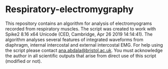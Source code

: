 # Respiratory-electromygraphy
This repository contains an algorithm for analysis of electromyograms recorded from respiratory muscles. The script was created to work with Spike2 8.16 x64 Unicode (CED, Cambridge, Apr 26 2019 14:14:41). The algorithm analyses several features of integrated waveforms from diaphragm, internal intercostal and external intercostal EMG. For help using the script please contact ana.abdala@bristol.ac.uk. You must acknowledge the author in all scientific outputs that arise from direct use of this script (modified or not).
